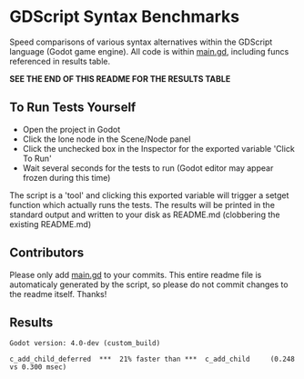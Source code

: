 # GDScript Syntax Benchmarks

Speed comparisons of various syntax alternatives within the GDScript language (Godot game engine).  All code is within [main.gd](main.gd), including funcs referenced in results table.

__SEE THE END OF THIS README FOR THE RESULTS TABLE__


## To Run Tests Yourself

* Open the project in Godot
* Click the lone node in the Scene/Node panel
* Click the unchecked box in the Inspector for the exported variable 'Click To Run'
* Wait several seconds for the tests to run (Godot editor may appear frozen during this time)

The script is a 'tool' and clicking this exported variable will trigger a setget function which actually runs the tests.  The results will be printed in the standard output and written to your disk as README.md (clobbering the existing README.md)

## Contributors

Please only add [main.gd](main.gd) to your commits.  This entire readme file is automaticaly generated by the script, so please do not commit changes to the readme itself.  Thanks!

## Results

```Godot version: 4.0-dev (custom_build)```

    c_add_child_deferred  ***  21% faster than ***  c_add_child     (0.248 vs 0.300 msec)
